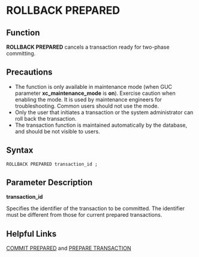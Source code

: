 # ROLLBACK PREPARED<a name="EN-US_TOPIC_0289900446"></a>

## Function<a name="en-us_topic_0283136817_en-us_topic_0237122181_en-us_topic_0059779108_s4ddd2b1606b742109b4066ee1dee112e"></a>

**ROLLBACK PREPARED**  cancels a transaction ready for two-phase committing.

## Precautions<a name="en-us_topic_0283136817_en-us_topic_0237122181_en-us_topic_0059779108_sde92c2efb2ed48d4bbaf0f41b971eaaf"></a>

-   The function is only available in maintenance mode \(when GUC parameter  **xc\_maintenance\_mode**  is  **on**\). Exercise caution when enabling the mode. It is used by maintenance engineers for troubleshooting. Common users should not use the mode.
-   Only the user that initiates a transaction or the system administrator can roll back the transaction.
-   The transaction function is maintained automatically by the database, and should be not visible to users.

## Syntax<a name="en-us_topic_0283136817_en-us_topic_0237122181_en-us_topic_0059779108_s8b401cf759b14cafac859d804d24414b"></a>

```
ROLLBACK PREPARED transaction_id ;
```

## Parameter Description<a name="en-us_topic_0283136817_en-us_topic_0237122181_en-us_topic_0059779108_scb5b67e1949c4c02ab7624fb4d845685"></a>

**transaction\_id**

Specifies the identifier of the transaction to be committed. The identifier must be different from those for current prepared transactions.

## Helpful Links<a name="en-us_topic_0283136817_en-us_topic_0237122181_en-us_topic_0059779108_s8478ceeac5ca4509817f9fab4c7a138a"></a>

[COMMIT PREPARED](commit-prepared.md)  and  [PREPARE TRANSACTION](prepare-transaction.md)

